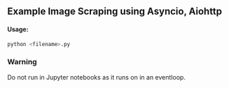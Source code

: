## Example Image Scraping using Asyncio, Aiohttp
#### Usage:
```bash
python <filename>.py 
```

### Warning 
Do not run in Jupyter notebooks as it runs on in an eventloop.
